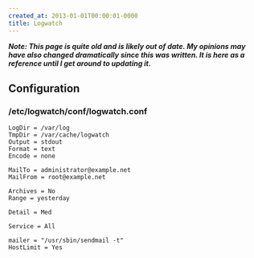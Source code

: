 ```yaml
---
created_at: 2013-01-01T00:00:01-0000
title: Logwatch
---
```


***Note: This page is quite old and is likely out of date. My opinions may have
also changed dramatically since this was written. It is here as a reference
until I get around to updating it.***

## Configuration

### /etc/logwatch/conf/logwatch.conf

```
LogDir = /var/log
TmpDir = /var/cache/logwatch
Output = stdout
Format = text
Encode = none

MailTo = administrator@example.net
MailFrom = root@example.net

Archives = No
Range = yesterday

Detail = Med

Service = All

mailer = "/usr/sbin/sendmail -t"
HostLimit = Yes
```
